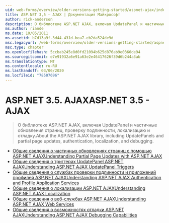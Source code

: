 ```yaml
---
uid: web-forms/overview/older-versions-getting-started/aspnet-ajax/index
title: ASP.NET 3,5 — AJAX | Документация Майкрософт
author: rick-anderson
description: О библиотеке ASP.NET AJAX, включая UpdatePanel и частичные обновления страниц, проверку подлинности, локализацию и отладку.
ms.author: riande
ms.date: 10/05/2011
ms.assetid: b7d13a9f-3d44-431d-bea7-eb2da524de9d
msc.legacyurl: /web-forms/overview/older-versions-getting-started/aspnet-ajax
msc.type: chapter
ms.openlocfilehash: 5ccbab245e8d0fd21094b625d876ab9e0360de94
ms.sourcegitcommit: e7e91932a6e91a63e2e46417626f39d6b244a3ab
ms.translationtype: MT
ms.contentlocale: ru-RU
ms.lasthandoff: 03/06/2020
ms.locfileid: "78507696"
---
```

# <a name="aspnet-35---ajax"></a><span data-ttu-id="a53f6-103">ASP.NET 3.5. AJAX</span><span class="sxs-lookup"><span data-stu-id="a53f6-103">ASP.NET 3.5 - AJAX</span></span>

> <span data-ttu-id="a53f6-104">О библиотеке ASP.NET AJAX, включая UpdatePanel и частичные обновления страниц, проверку подлинности, локализацию и отладку.</span><span class="sxs-lookup"><span data-stu-id="a53f6-104">About the ASP.NET AJAX library, including UpdatePanels and partial page updates, authentication, localization, and debugging.</span></span>

- [<span data-ttu-id="a53f6-105">Общие сведения о частичных обновлениях страниц с помощью ASP.NET AJAX</span><span class="sxs-lookup"><span data-stu-id="a53f6-105">Understanding Partial Page Updates with ASP.NET AJAX</span></span>](understanding-partial-page-updates-with-asp-net-ajax.md)
- [<span data-ttu-id="a53f6-106">Общие сведения о триггерах UpdatePanel ASP.NET AJAX</span><span class="sxs-lookup"><span data-stu-id="a53f6-106">Understanding ASP.NET AJAX UpdatePanel Triggers</span></span>](understanding-asp-net-ajax-updatepanel-triggers.md)
- [<span data-ttu-id="a53f6-107">Общие сведения о службах проверки подлинности и приложений профилей ASP.NET AJAX</span><span class="sxs-lookup"><span data-stu-id="a53f6-107">Understanding ASP.NET AJAX Authentication and Profile Application Services</span></span>](understanding-asp-net-ajax-authentication-and-profile-application-services.md)
- [<span data-ttu-id="a53f6-108">Общие сведения о локализации ASP.NET AJAX</span><span class="sxs-lookup"><span data-stu-id="a53f6-108">Understanding ASP.NET AJAX Localization</span></span>](understanding-asp-net-ajax-localization.md)
- [<span data-ttu-id="a53f6-109">Общие сведения о веб-службах ASP.NET AJAX</span><span class="sxs-lookup"><span data-stu-id="a53f6-109">Understanding ASP.NET AJAX Web Services</span></span>](understanding-asp-net-ajax-web-services.md)
- [<span data-ttu-id="a53f6-110">Общие сведения о возможностях отладки ASP.NET AJAX</span><span class="sxs-lookup"><span data-stu-id="a53f6-110">Understanding ASP.NET AJAX Debugging Capabilities</span></span>](understanding-asp-net-ajax-debugging-capabilities.md)
